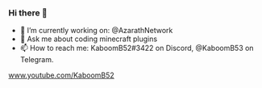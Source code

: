 ### Hi there 👋

- 🔭 I’m currently working on: @AzarathNetwork
- 💬 Ask me about coding minecraft plugins
- 📫 How to reach me: KaboomB52#3422 on Discord, @KaboomB53 on Telegram.

www.youtube.com/KaboomB52

